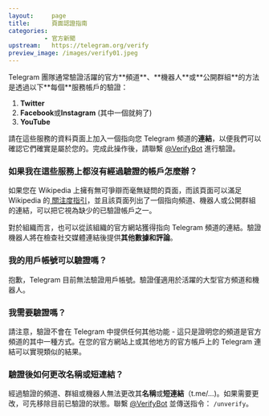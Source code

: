 ```yaml
---
layout:     page
title:      頁面認證指南
categories:
          - 官方新聞
upstream:   https://telegram.org/verify
preview_image: /images/verify01.jpeg
---
```

<img alt="" src="{{ site.baseurl | prepend: site.url }}/images/verify01.jpeg">
<br>
Telegram 團隊通常驗證活躍的官方**頻道**、**機器人**或**公開群組**的方法是透過以下**每個**服務帳戶的驗證：

<ol>
  <li><b>Twitter</b></li>
  <li><b>Facebook</b>或<b>Instagram</b> (其中一個就夠了)</li>
  <li><b>YouTube</b></li>
</ol>

請在這些服務的資料頁面上加入一個指向您 Telegram 頻道的**連結**，以便我們可以確認它們確實是屬於您的。完成此操作後，請聯繫 <a href="https://t.me/verifybot">@VerifyBot</a> 進行驗證。

### 如果我在這些服務上都沒有經過驗證的帳戶怎麼辦？
如果您在 Wikipedia 上擁有無可爭辯而毫無疑問的頁面，而該頁面可以滿足 Wikipedia 的<a href="https://zh.wikipedia.org/wiki/Wikipedia:关注度"> 關注度指引</a>，並且該頁面列出了一個指向頻道、機器人或公開群組的連結，可以把它視為缺少的已驗證帳戶之一。

對於組織而言，也可以從該組織的官方網站獲得指向 Telegram 頻道的連結。驗證機器人將在檢查社交媒體連結後提供**其他數據和評論**。

### 我的用戶帳號可以驗證嗎？
抱歉，Telegram 目前無法驗證用戶帳號。驗證僅適用於活躍的大型官方頻道和機器人。

### 我需要驗證嗎？
請注意，驗證不會在 Telegram 中提供任何其他功能 - 這只是證明您的頻道是官方頻道的其中一種方式。在您的官方網站上或其他地方的官方帳戶上的 Telegram 連結可以實現類似的結果。

### 驗證後如何更改名稱或短連結？
經過驗證的頻道、群組或機器人無法更改其**名稱**或**短連結**（t.me/…)。如果需要更改，可先移除目前已驗證的狀態。聯繫 <a href="https://t.me/verifybot">@VerifyBot</a> 並傳送指令： <code>/unverify</code>。
<br>
<br>
